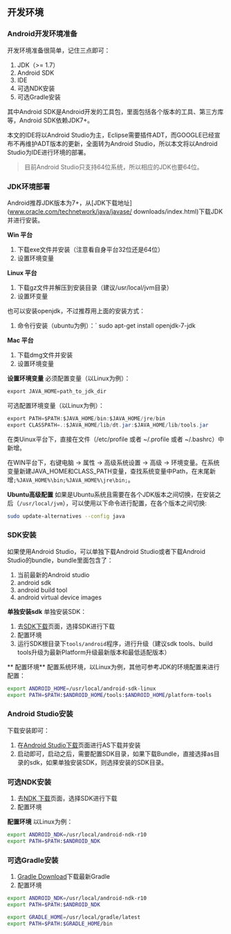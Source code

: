 ## 开发环境

### Android开发环境准备

开发环境准备很简单，记住三点即可：
1. JDK（>= 1.7）
2. Android SDK
3. IDE
4. 可选NDK安装
5. 可选Gradle安装

其中Android SDK是Android开发的工具包，里面包括各个版本的工具、第三方库等，Android SDK依赖JDK7+。

本文的IDE将以Android Studio为主，Eclipse需要插件ADT，而GOOGLE已经宣布不再维护ADT版本的更新，全面转为Android Studio，所以本文将以Android Studio为IDE进行环境的部署。

>目前Android Studio只支持64位系统，所以相应的JDK也要64位。

### JDK环境部署
Android推荐JDK版本为7+，从[JDK下载地址](www.oracle.com/technetwork/java/javase/ downloads/index.html)下载JDK并进行安装。

**Win 平台**

1. 下载exe文件并安装（注意看自身平台32位还是64位）
2. 设置环境变量


**Linux 平台**

1. 下载gz文件并解压到安装目录（建议/usr/local/jvm目录）
2. 设置环变量

也可以安装openjdk，不过推荐用上面的安装方式：
1. 命令行安装（ubuntu为例）：` sudo apt-get install openjdk-7-jdk


**Mac 平台**
1. 下载dmg文件并安装
2. 设置环境变量

**设置环境变量**
必须配置变量（以Linux为例）：
``` java
export JAVA_HOME=path_to_jdk_dir
```
可选配置环境变量（以Linux为例）：
``` java
export PATH=$PATH:$JAVA_HOME/bin:$JAVA_HOME/jre/bin
export CLASSPATH=.:$JAVA_HOME/lib/dt.jar:$JAVA_HOME/lib/tools.jar
```
在类Uinux平台下，直接在文件（/etc/profile 或者 ~/.profile 或者 ~/.bashrc）中新增。

在WIN平台下，右键电脑 -> 属性 -> 高级系统设置 -> 高级 -> 环境变量。在系统变量新建JAVA_HOME和CLASS_PATH变量，查找系统变量中Path，在末尾新增`;%JAVA_HOME%\bin;%JAVA_HOME%\jre\bin;`。

**Ubuntu高级配置**
如果是Ubuntu系统且需要在各个JDK版本之间切换，在安装之后（`/usr/local/jvm`），可以使用以下命令进行配置，在各个版本之间切换:
``` bash
sudo update-alternatives --config java
```

### SDK安装
如果使用Android Studio，可以单独下载Android Studio或者下载Android Studio的bundle，bundle里面包含了：
1. 当前最新的Android studio
2. android sdk
3. android build tool
4. android virtual device images

**单独安装sdk**
单独安装SDK：
1. 去[SDK下载](http://developer.android.com/sdk)页面，选择SDK进行下载
2. 配置环境
3. 运行SDK根目录下`tools/android`程序，进行升级（建议sdk tools、build tools升级为最新Platform升级最新版本和最低适配版本）

** 配置环境**
配置系统环境，以Linux为例，其他可参考JDK的环境配置来进行配置：
``` bash
export ANDROID_HOME=/usr/local/android-sdk-linux
export PATH=$PATH:$ANDROID_HOME/tools:$ANDROID_HOME/platform-tools
```

### Android Studio安装
下载安装即可：
1. 在[Android Studio下载](http://developer.android.com/sdk/installing/studio.html)页面进行AS下载并安装
2. 启动即可，启动之后，需要配置SDK目录，如果下载Bundle，直接选择as目录的sdk，如果单独安装SDK，则选择安装的SDK目录。


### 可选NDK安装
1. 去[NDK 下载](http://developer.android.com/ndk)页面，选择SDK进行下载
2. 配置环境

**配置环境**
以Linux为例：
``` bash
export ANDROID_NDK=/usr/local/android-ndk-r10
export PATH=$PATH:$ANDROID_NDK
```

### 可选Gradle安装
1. [Gradle Download](http://gradle.org/gradle-download/)下载最新Gradle
2. 配置环境




``` bash
export ANDROID_NDK=/usr/local/android-ndk-r10
export PATH=$PATH:$ANDROID_NDK

export GRADLE_HOME=/usr/local/gradle/latest
export PATH=$PATH:$GRADLE_HOME/bin
```